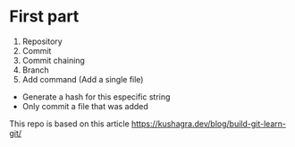 # First part

1. Repository
2. Commit
3. Commit chaining
4. Branch
5. Add command (Add a single file)
  - Generate a hash for this especific string
  - Only commit a file that was added


This repo is based on this article 
https://kushagra.dev/blog/build-git-learn-git/